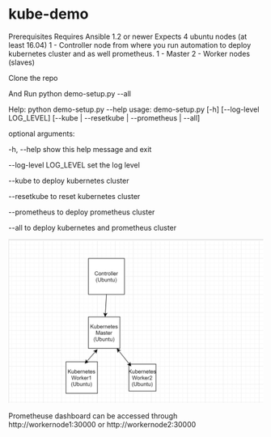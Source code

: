 # kube-demo

Prerequisites
Requires Ansible 1.2 or newer
Expects 4 ubuntu nodes (at least 16.04)
1 - Controller node from where you run automation to deploy kubernetes cluster and as well prometheus.
1 - Master
2 - Worker nodes (slaves)


Clone the repo

And Run python demo-setup.py --all 

Help:
python demo-setup.py --help
usage: demo-setup.py [-h] [--log-level LOG_LEVEL]
                     [--kube | --resetkube | --prometheus | --all]

optional arguments:

  -h, --help            show this help message and exit
  
  --log-level LOG_LEVEL set the log level
  
  --kube                to deploy kubernetes cluster
  
  --resetkube           to reset kubernetes cluster
  
  --prometheus          to deploy prometheus cluster
  
  --all                 to deploy kubernetes and prometheus cluster


![alt text](https://github.com/hgolla-repos/kube-demo/blob/master/demo.PNG)

Prometheuse dashboard can be accessed through http://workernode1:30000 or http://workernode2:30000
